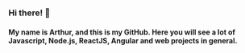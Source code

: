 ### Hi there! 👋

#### My name is Arthur, and this is my GitHub. Here you will see a lot of Javascript, Node.js, ReactJS, Angular and web projects in general.
